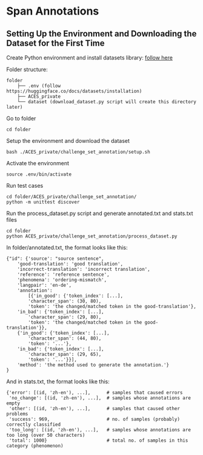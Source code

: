 # Span Annotations

## Setting Up the Environment and Downloading the Dataset for the First Time

Create Python environment and install datasets library: [follow here](https://huggingface.co/docs/datasets/installation)

Folder structure:
```
folder
    ├── .env (follow https://huggingface.co/docs/datasets/installation) 
    ├── ACES_private
    └── dataset (download_dataset.py script will create this directory later)
```


Go to folder

    cd folder

Setup the environment and download the dataset

    bash ./ACES_private/challenge_set_annotation/setup.sh

Activate the environment

    source .env/bin/activate

Run test cases

    cd folder/ACES_private/challenge_set_annotation/
    python -m unittest discover

Run the process_dataset.py script and generate annotated.txt and stats.txt files

    cd folder
    python ACES_private/challenge_set_annotation/process_dataset.py

In folder/annotated.txt, the format looks like this:

```
{"id": {'source': "source sentence",
    'good-translation': 'good translation',
    'incorrect-translation': 'incorrect translation',
    'reference': 'reference sentence',
    'phenomena': 'ordering-mismatch',
    'langpair': 'en-de',
    'annotation': 
        [{'in_good': {'token_index': [...],
        'character_span': (30, 80),
        'token': 'the changed/matched token in the good-translation'},
    'in_bad': {'token_index': [...],
        'character_span': (29, 80),
        'token': 'the changed/matched token in the good-translation'}},
    {'in_good': {'token_index': [...],
        'character_span': (44, 80),
        'token': '...'},
    'in_bad': {'token_index': [...],
        'character_span': (29, 65),
        'token': '...'}}],
    'method': 'the method used to generate the annotation.'}
}
```

And in stats.txt, the format looks like this:

```
{'error': [(id, 'zh-en'), ...],      # samples that caused errors
 'no_change': [(id, 'zh-en'), ...],  # samples whose annotations are empty
 'other': [(id, 'zh-en'), ...],      # samples that caused other problems
 'success': 969,                     # no. of samples (probably) correctly classified
 'too_long': [(id, 'zh-en'), ...],   # samples whose annotations are too long (over 50 characters)
 'total': 1000}                      # total no. of samples in this category (phenomenon)
```